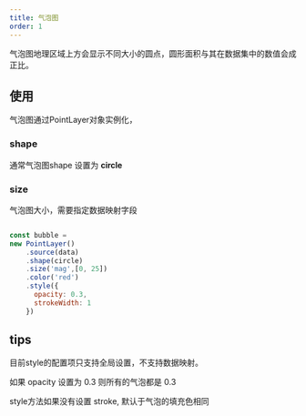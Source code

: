 ```yaml
---
title: 气泡图
order: 1
---
```

气泡图地理区域上方会显示不同大小的圆点，圆形面积与其在数据集中的数值会成正比。

## 使用

气泡图通过PointLayer对象实例化，

### shape 
 
 通常气泡图shape 设置为 **circle**

### size

气泡图大小，需要指定数据映射字段

```javascript

const bubble = 
new PointLayer()
    .source(data)
    .shape(circle)
    .size('mag',[0, 25])
    .color('red')
    .style({
      opacity: 0.3,
      strokeWidth: 1
    })
```
## tips

目前style的配置项只支持全局设置，不支持数据映射。

如果 opacity 设置为 0.3 则所有的气泡都是 0.3

style方法如果没有设置 stroke, 默认于气泡的填充色相同


